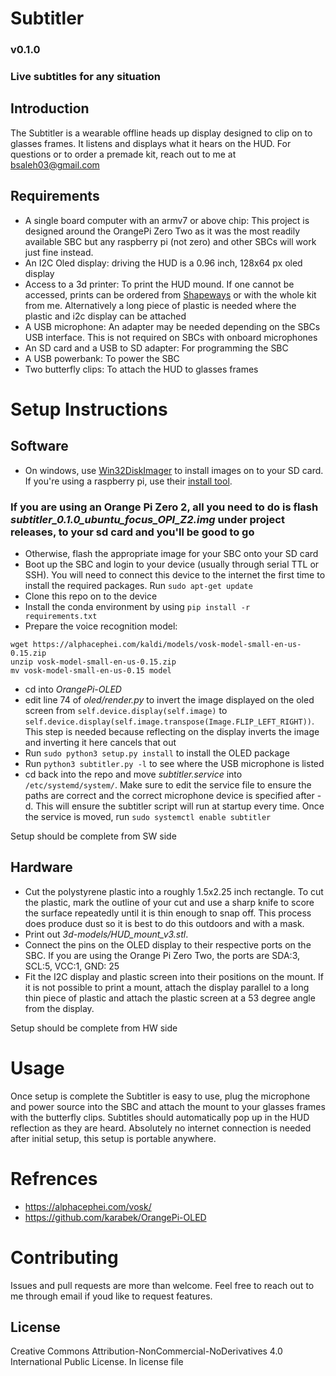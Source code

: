# Subtitler
### v0.1.0
### Live subtitles for any situation
## Introduction
The Subtitler is a wearable offline heads up display designed to clip on to glasses frames. It listens and displays what it hears on the HUD. For questions or to order a premade kit, reach out to me at bsaleh03@gmail.com
## Requirements
- A single board computer with an armv7 or above chip: This project is designed around the OrangePi Zero Two as it was the most readily available SBC but any raspberry pi (not zero) and other SBCs will work just fine instead.
- An I2C Oled display: driving the HUD is a 0.96 inch, 128x64 px oled display
- Access to a 3d printer: To print the HUD mound. If one cannot be accessed, prints can be ordered from [Shapeways](https:shapeways.com) or with the whole kit from me. Alternatively a long piece of plastic is needed where the plastic and i2c display can be attached
- A USB microphone: An adapter may be needed depending on the SBCs USB interface. This is not required on SBCs with onboard microphones
- An SD card and a USB to SD adapter: For programming the SBC
- A USB powerbank: To power the SBC
- Two butterfly clips: To attach the HUD to glasses frames
# Setup Instructions
## Software
- On windows, use [Win32DiskImager](https://win32diskimager.org/) to install images on to your SD card. If you're using a raspberry pi, use their [install tool](https://www.raspberrypi.com/software/).
### If you are using an Orange Pi Zero 2, all you need to do is flash *subtitler_0.1.0_ubuntu_focus_OPI_Z2.img* under project releases, to your sd card and you'll be good to go
- Otherwise, flash the appropriate image for your SBC onto your SD card
- Boot up the SBC and login to your device (usually through serial TTL or SSH). You will need to connect this device to the internet the first time to install the required packages. Run ```sudo apt-get update``` 
- Clone this repo on to the device
- Install the conda environment by using ```pip install -r requirements.txt```
- Prepare the voice recognition model:
```
wget https://alphacephei.com/kaldi/models/vosk-model-small-en-us-0.15.zip
unzip vosk-model-small-en-us-0.15.zip
mv vosk-model-small-en-us-0.15 model
```
- cd into *OrangePi-OLED*
- edit line 74 of *oled/render.py* to invert the image displayed on the oled screen from ```self.device.display(self.image)``` to ```self.device.display(self.image.transpose(Image.FLIP_LEFT_RIGHT))```. This step is needed because reflecting on the display inverts the image and inverting it here cancels that out
- Run ```sudo python3 setup.py install``` to install the OLED package
- Run ```python3 subtitler.py -l``` to see where the USB microphone is listed
- cd back into the repo and move *subtitler.service* into ```/etc/systemd/system/```. Make sure to edit the service file to ensure the paths are correct and the correct microphone device is specified after -d. This will ensure the subtitler script will run at startup every time. Once the service is moved, run ```sudo systemctl enable subtitler```

Setup should be complete from SW side

## Hardware
- Cut the polystyrene plastic into a roughly 1.5x2.25 inch rectangle. To cut the plastic, mark the outline of your cut and use a sharp knife to score the surface repeatedly until it is thin enough to snap off. This process does produce dust so it is best to do this outdoors and with a mask.
- Print out *3d-models/HUD_mount_v3.stl*.
- Connect the pins on the OLED display to their respective ports on the SBC. If you are using the Orange Pi Zero Two, the ports are SDA:3, SCL:5, VCC:1, GND: 25
- Fit the I2C display and plastic screen into their positions on the mount. If it is not possible to print a mount, attach the display parallel to a long thin piece of plastic and attach the plastic screen at a 53 degree angle from the display.

Setup should be complete from HW side

# Usage
Once setup is complete the Subtitler is easy to use, plug the microphone and power source into the SBC and attach the mount to your glasses frames with the butterfly clips. Subtitles should automatically pop up in the HUD reflection as they are heard. Absolutely no internet connection is needed after initial setup, this setup is portable anywhere.

# Refrences
- https://alphacephei.com/vosk/
- https://github.com/karabek/OrangePi-OLED

# Contributing
Issues and pull requests are more than welcome. Feel free to reach out to me through email if youd like to request features.

## License
Creative Commons Attribution-NonCommercial-NoDerivatives 4.0 International Public License. In license file
